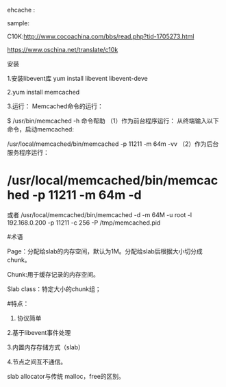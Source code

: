 ehcache :

sample:


C10K:http://www.cocoachina.com/bbs/read.php?tid-1705273.html

https://www.oschina.net/translate/c10k

安装 

1.安装libevent库
yum install libevent libevent-deve      

2.yum install memcached

3.运行：
Memcached命令的运行：

$  /usr/bin/memcached  -h                           命令帮助
（1）作为前台程序运行：
从终端输入以下命令，启动memcached:

/usr/local/memcached/bin/memcached -p 11211 -m 64m -vv
（2）作为后台服务程序运行：
# /usr/local/memcached/bin/memcached -p 11211 -m 64m -d
或者
/usr/local/memcached/bin/memcached -d -m 64M -u root -l 192.168.0.200 -p 11211 -c 256 -P /tmp/memcached.pid



#术语

Page：分配给slab的内存空间，默认为1M。分配给slab后根据大小切分成chunk。

Chunk:用于缓存记录的内存空间。

Slab class：特定大小的chunk组；


#特点：
1. 协议简单

2.基于libevent事件处理

3.内置内存存储方式（slab）

4.节点之间互不通信。


slab allocator与传统 malloc，free的区别。


